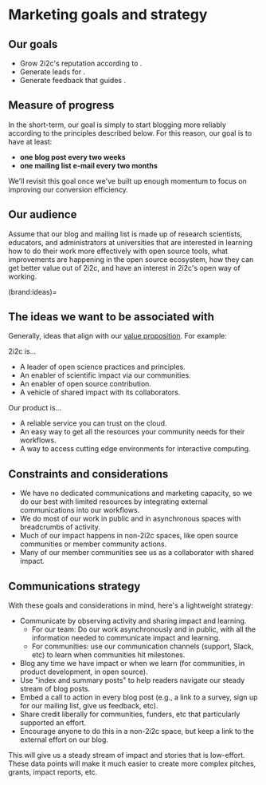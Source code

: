 # Marketing goals and strategy

## Our goals

- Grow 2i2c's reputation according to [](#brand:ideas).
- Generate leads for [](../business-development/index.md).
- Generate feedback that guides [](../product-and-services/index.md).

## Measure of progress

In the short-term, our goal is simply to start blogging more reliably according to the principles described below.
For this reason, our goal is to have at least:

- **one blog post every two weeks**
- **one mailing list e-mail every two months**

We'll revisit this goal once we've built up enough momentum to focus on improving our conversion efficiency.

## Our audience

Assume that our blog and mailing list is made up of research scientists, educators, and administrators at universities that are interested in learning how to do their work more effectively with open source tools, what improvements are happening in the open source ecosystem, how they can get better value out of 2i2c, and have an interest in 2i2c's open way of working.

(brand:ideas)=
## The ideas we want to be associated with

Generally, ideas that align with our [value proposition](#mission:value-proposition). For example:

2i2c is...

- A leader of open science practices and principles.
- An enabler of scientific impact via our communities.
- An enabler of open source contribution.
- A vehicle of shared impact with its collaborators.

Our product is...

- A reliable service you can trust on the cloud.
- An easy way to get all the resources your community needs for their workflows.
- A way to access cutting edge environments for interactive computing.

## Constraints and considerations

- We have no dedicated communications and marketing capacity, so we do our best with limited resources by integrating external communications into our workflows.
- We do most of our work in public and in asynchronous spaces with breadcrumbs of activity.
- Much of our impact happens in non-2i2c spaces, like open source communities or member community actions.
- Many of our member communities see us as a collaborator with shared impact.

## Communications strategy

With these goals and considerations in mind, here's a lightweight strategy:

- Communicate by observing activity and sharing impact and learning.
  - For our team: Do our work asynchronously and in public, with all the information needed to communicate impact and learning.
  - For communities: use our communication channels (support, Slack, etc) to learn when communities hit milestones.
- Blog any time we have impact or when we learn (for communities, in product development, in open source).
- Use "index and summary posts" to help readers navigate our steady stream of blog posts.
- Embed a call to action in every blog post (e.g., a link to a survey, sign up for our mailing list, give us feedback, etc).
- Share credit liberally for communities, funders, etc that particularly supported an effort.
- Encourage anyone to do this in a non-2i2c space, but keep a link to the external effort on our blog.

This will give us a steady stream of impact and stories that is low-effort.
These data points will make it much easier to create more complex pitches, grants, impact reports, etc.
